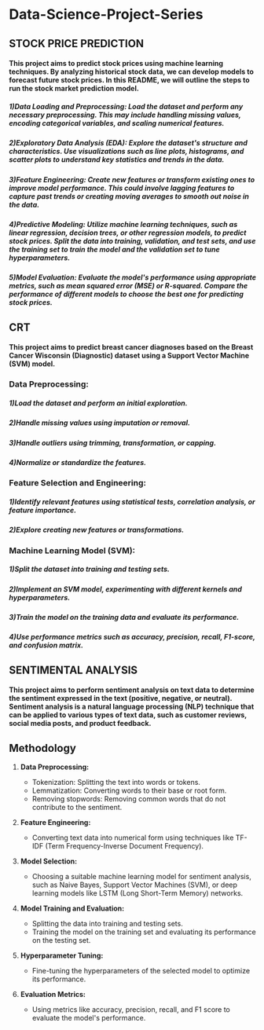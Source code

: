 # Data-Science-Project-Series

## STOCK PRICE PREDICTION
#### This project aims to predict stock prices using machine learning techniques. By analyzing historical stock data, we can develop models to forecast future stock prices. In this README, we will outline the steps to run the stock market prediction model.
##### 1)Data Loading and Preprocessing: Load the dataset and perform any necessary preprocessing. This may include handling missing values, encoding categorical variables, and scaling numerical features.
##### 2)Exploratory Data Analysis (EDA): Explore the dataset's structure and characteristics. Use visualizations such as line plots, histograms, and scatter plots to understand key statistics and trends in the data.
##### 3)Feature Engineering: Create new features or transform existing ones to improve model performance. This could involve lagging features to capture past trends or creating moving averages to smooth out noise in the data.
##### 4)Predictive Modeling: Utilize machine learning techniques, such as linear regression, decision trees, or other regression models, to predict stock prices. Split the data into training, validation, and test sets, and use the training set to train the model and the validation set to tune hyperparameters.
##### 5)Model Evaluation: Evaluate the model's performance using appropriate metrics, such as mean squared error (MSE) or R-squared. Compare the performance of different models to choose the best one for predicting stock prices.


## CRT
#### This project aims to predict breast cancer diagnoses based on the Breast Cancer Wisconsin (Diagnostic) dataset using a Support Vector Machine (SVM) model.
### Data Preprocessing:
##### 1)Load the dataset and perform an initial exploration.
##### 2)Handle missing values using imputation or removal.
##### 3)Handle outliers using trimming, transformation, or capping.
##### 4)Normalize or standardize the features.
### Feature Selection and Engineering:
##### 1)Identify relevant features using statistical tests, correlation analysis, or feature importance.
##### 2)Explore creating new features or transformations.
### Machine Learning Model (SVM):
##### 1)Split the dataset into training and testing sets.
##### 2)Implement an SVM model, experimenting with different kernels and hyperparameters.
##### 3)Train the model on the training data and evaluate its performance.
##### 4)Use performance metrics such as accuracy, precision, recall, F1-score, and confusion matrix.


## SENTIMENTAL ANALYSIS
#### This project aims to perform sentiment analysis on text data to determine the sentiment expressed in the text (positive, negative, or neutral). Sentiment analysis is a natural language processing (NLP) technique that can be applied to various types of text data, such as customer reviews, social media posts, and product feedback.

## Methodology
1. **Data Preprocessing:** 
   - Tokenization: Splitting the text into words or tokens.
   - Lemmatization: Converting words to their base or root form.
   - Removing stopwords: Removing common words that do not contribute to the sentiment.

2. **Feature Engineering:** 
   - Converting text data into numerical form using techniques like TF-IDF (Term Frequency-Inverse Document Frequency).

3. **Model Selection:** 
   - Choosing a suitable machine learning model for sentiment analysis, such as Naive Bayes, Support Vector Machines (SVM), or deep learning models like LSTM (Long Short-Term Memory) networks.

4. **Model Training and Evaluation:** 
   - Splitting the data into training and testing sets.
   - Training the model on the training set and evaluating its performance on the testing set.

5. **Hyperparameter Tuning:** 
   - Fine-tuning the hyperparameters of the selected model to optimize its performance.

6. **Evaluation Metrics:** 
   - Using metrics like accuracy, precision, recall, and F1 score to evaluate the model's performance.

